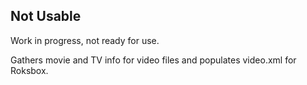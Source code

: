 ## Not Usable ##

Work in progress, not ready for use.

Gathers movie and TV info for video files and populates video.xml for Roksbox.